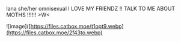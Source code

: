 lana she/her omnisexual I LOVE MY FRIENDZ !!
TALK TO ME ABOUT MOTHS !!!!!! >W<

![image]([https://files.catbox.moe/t1opt9.webp](https://files.catbox.moe/2f43to.webp)
